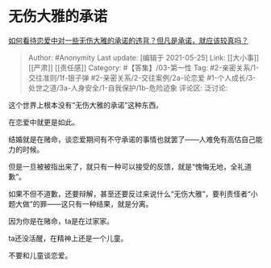 # 无伤大雅的承诺
[如何看待恋爱中对一些无伤大雅的承诺的违背？但凡是承诺，就应该较真吗？](https://www.zhihu.com/question/461288119/answer/1904678310)

> Author: #Anonymity
> Last update: [编辑于 2021-05-25]
> Link: [[大小事]] [[严肃]] [[责任感]]
> Category: #【答集】/03-第一性
> Tag: #2-亲密关系/1-交往准则/1f-银子弹  #2-亲密关系/2-交往案例/2a-论恋爱 #1-个人成长/3-处世之道/3a-人身安全/1-自我保护/1b-危险迹象
> 评论区:
> 泛讨论:

这个世界上根本没有“无伤大雅的承诺”这种东西。

在恋爱中就更是如此。

结婚就是在赌命，谈恋爱期间有不守承诺的事情也就罢了——人难免有高估自己能力的时候。

但是一旦被被指出来了，就只有一种可以接受的反馈，就是“愧悔无地，全礼道歉”。

如果不但不道歉，还要辩解，甚至还要反过来说什么“无伤大雅”，要判责怪者“小题大做”的罪——这只有一种结果，就是分离。

因为你是在赌命，ta是在过家家。

ta还没活醒，在精神上还是一个儿童。

不要和儿童谈恋爱。
